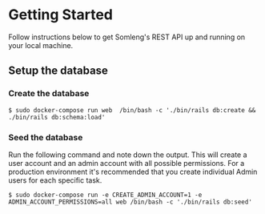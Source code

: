 # Getting Started

Follow instructions below to get Somleng's REST API up and running on your local machine.

## Setup the database

### Create the database

```
$ sudo docker-compose run web  /bin/bash -c './bin/rails db:create && ./bin/rails db:schema:load'
```

### Seed the database

Run the following command and note down the output. This will create a user account and an admin account with all possible permissions. For a production environment it's recommended that you create individual Admin users for each specific task.

```
$ sudo docker-compose run -e CREATE_ADMIN_ACCOUNT=1 -e ADMIN_ACCOUNT_PERMISSIONS=all web /bin/bash -c './bin/rails db:seed'
```
